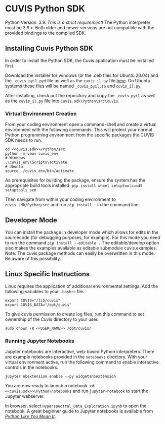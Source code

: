 # CUVIS Python SDK

Python Version: 3.9. _This is a strict requirement!_ The Python interpreter must be 3.9.x. Both older and newer versions are not compatible with the provided bindings to the compiled SDK.

## Installing Cuvis Python SDK

In order to install the Python SDK, the Cuvis application must be installed first.

Download the installer for windows (or the .deb files for Ubuntu 20.04) and the `_cuvis_pyil.pyd` file as well as the `cuvis_il.py` file [here](
https://cloud.cubert-gmbh.de/index.php/s/dPycyPcjnvee9F0). On Ubuntu systems these files will be named `_cuvis_pyil.so` and `cuvis_il.py`.

After installing, check out the repository and copy the `_cuvis_pyil` as well as the `cuvis_il.py` file into `Cuvis.sdk\Python\src\cuvis`.

### Virtual Environment Creation

From your coding environment open a command-shell and create a virtual environment with the following commands. This will protect your normal Python programming environment from the specific packages the CUVIS SDK needs to run.
```
cd <<cuvis.sdk>>/Python/src
python -m venv cuvis_env
# Windows
.\cuvis_env\Scripts\activate
# Ubuntu
source ./cuvis_env/bin/activate
```

As prerequisites for building the package, ensure the system has the appropriate build tools installed:
`pip install wheel setuptools==45 setuptools_scm`

Then navigate from within your coding environment to `cuvis.sdk/Python/src` and run 
`pip install .`
in the command line. 

## Developer Mode
You can install the package in developer mode which allows for edits in the sourcecode (for debugging purposes, for example).
For this mode you need to run the command `pip install --editable .`
The editable/develop option also makes the examples available as editable submodule cuvis.examples.
Note: The cuvis package methods can easily be overwritten in this mode. Be aware of this possibility.

## Linux Specific Instructions

Linux requires the application of additional environmental settings. Add the following variables to your `.bashrc` file.

```
export CUVIS="/lib/cuvis"
export CUVIS_DATA="/opt/cuvis"
```
To give cuvis permission to create log files, run this command to set ownership of the Cuvis directory to your user.
```
sudo chown -R <<USER_NAME>> /opt/cuvis/
```
### Running Jupyter Notebooks

Jupyter notebooks are interactive, web-based Python interpreters. There are example notebooks provided in the `notebooks` directory. With your virtual environment active, run the following command to enable interactive controls in the notebooks.

```
jupyter nbextension enable --py widgetsnbextension
```
You are now ready to launch a notebook. `cd <<cuvis.sdk>>\Python\notebooks` and run `jupyter-notebook` to start the Jupyter webserver.

In browser, select `Hyperspectral_Data_Exploration.ipynb` to open the notebook. A great beginner guide to Jupyter notebooks is available from [*Python Like You Mean It*](https://www.pythonlikeyoumeanit.com/Module1_GettingStartedWithPython/Jupyter_Notebooks.html).
